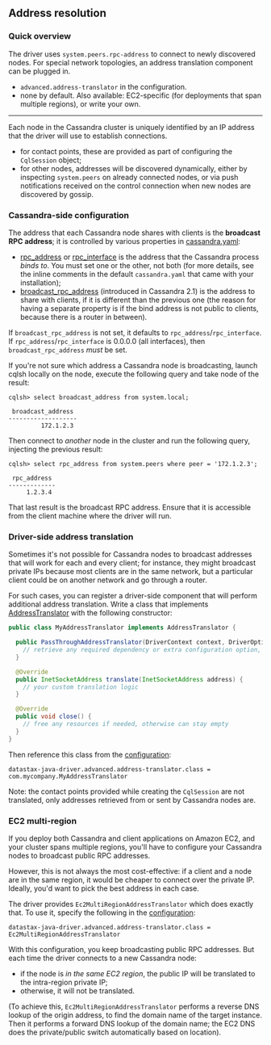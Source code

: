 <!--
Licensed to the Apache Software Foundation (ASF) under one
or more contributor license agreements.  See the NOTICE file
distributed with this work for additional information
regarding copyright ownership.  The ASF licenses this file
to you under the Apache License, Version 2.0 (the
"License"); you may not use this file except in compliance
with the License.  You may obtain a copy of the License at

  http://www.apache.org/licenses/LICENSE-2.0

Unless required by applicable law or agreed to in writing,
software distributed under the License is distributed on an
"AS IS" BASIS, WITHOUT WARRANTIES OR CONDITIONS OF ANY
KIND, either express or implied.  See the License for the
specific language governing permissions and limitations
under the License.
-->

## Address resolution

### Quick overview

The driver uses `system.peers.rpc-address` to connect to newly discovered nodes. For special network
topologies, an address translation component can be plugged in.

* `advanced.address-translator` in the configuration.
* none by default. Also available: EC2-specific (for deployments that span multiple regions), or
  write your own.

-----

Each node in the Cassandra cluster is uniquely identified by an IP address that the driver will use
to establish connections.

* for contact points, these are provided as part of configuring the `CqlSession` object;
* for other nodes, addresses will be discovered dynamically, either by inspecting `system.peers` on
  already connected nodes, or via push notifications received on the control connection when new
  nodes are discovered by gossip.


### Cassandra-side configuration

The address that each Cassandra node shares with clients is the **broadcast RPC address**; it is
controlled by various properties in [cassandra.yaml]:

* [rpc_address] or [rpc_interface] is the address that the Cassandra process *binds to*. You must
  set one or the other, not both (for more details, see the inline comments in the default
  `cassandra.yaml` that came with your installation);
* [broadcast_rpc_address] \(introduced in Cassandra 2.1) is the address to share with clients, if it
  is different than the previous one (the reason for having a separate property is if the bind
  address is not public to clients, because there is a router in between).

If `broadcast_rpc_address` is not set, it defaults to `rpc_address`/`rpc_interface`. If
`rpc_address`/`rpc_interface` is 0.0.0.0 (all interfaces), then `broadcast_rpc_address` *must* be
set.

If you're not sure which address a Cassandra node is broadcasting, launch cqlsh locally on the node,
execute the following query and take node of the result:

```
cqlsh> select broadcast_address from system.local;

 broadcast_address
-------------------
         172.1.2.3
```

Then connect to *another* node in the cluster and run the following query, injecting the previous
result:

```
cqlsh> select rpc_address from system.peers where peer = '172.1.2.3';

 rpc_address
-------------
     1.2.3.4
```

That last result is the broadcast RPC address. Ensure that it is accessible from the client machine
where the driver will run.


### Driver-side address translation

Sometimes it's not possible for Cassandra nodes to broadcast addresses that will work for each and
every client; for instance, they might broadcast private IPs because most clients are in the same
network, but a particular client could be on another network and go through a router.

For such cases, you can register a driver-side component that will perform additional address
translation. Write a class that implements [AddressTranslator] with the following constructor:

```java
public class MyAddressTranslator implements AddressTranslator {

  public PassThroughAddressTranslator(DriverContext context, DriverOption configRoot) {
    // retrieve any required dependency or extra configuration option, otherwise can stay empty
  }

  @Override
  public InetSocketAddress translate(InetSocketAddress address) {
    // your custom translation logic
  }

  @Override
  public void close() {
    // free any resources if needed, otherwise can stay empty
  }
}
```

Then reference this class from the [configuration](../configuration/):

```
datastax-java-driver.advanced.address-translator.class = com.mycompany.MyAddressTranslator
```

Note: the contact points provided while creating the `CqlSession` are not translated, only addresses
retrieved from or sent by Cassandra nodes are.

### EC2 multi-region

If you deploy both Cassandra and client applications on Amazon EC2, and your cluster spans multiple regions, you'll have
to configure your Cassandra nodes to broadcast public RPC addresses.

However, this is not always the most cost-effective: if a client and a node are in the same region, it would be cheaper
to connect over the private IP. Ideally, you'd want to pick the best address in each case.

The driver provides `Ec2MultiRegionAddressTranslator` which does exactly that.  To use it, specify the following in
the [configuration](../configuration/):

```
datastax-java-driver.advanced.address-translator.class = Ec2MultiRegionAddressTranslator
```

With this configuration, you keep broadcasting public RPC addresses. But each time the driver connects to a new
Cassandra node:

* if the node is *in the same EC2 region*, the public IP will be translated to the intra-region private IP;
* otherwise, it will not be translated.

(To achieve this, `Ec2MultiRegionAddressTranslator` performs a reverse DNS lookup of the origin address, to find the
domain name of the target instance. Then it performs a forward DNS lookup of the domain name; the EC2 DNS does the
private/public switch automatically based on location).

[AddressTranslator]: https://docs.datastax.com/en/drivers/java/4.4/com/datastax/oss/driver/api/core/addresstranslation/AddressTranslator.html

[cassandra.yaml]:        https://docs.datastax.com/en/cassandra/3.x/cassandra/configuration/configCassandra_yaml.html
[rpc_address]:           https://docs.datastax.com/en/cassandra/3.x/cassandra/configuration/configCassandra_yaml.html?scroll=configCassandra_yaml__rpc_address
[rpc_interface]:         https://docs.datastax.com/en/cassandra/3.x/cassandra/configuration/configCassandra_yaml.html?scroll=configCassandra_yaml__rpc_interface
[broadcast_rpc_address]: https://docs.datastax.com/en/cassandra/3.x/cassandra/configuration/configCassandra_yaml.html?scroll=configCassandra_yaml__broadcast_rpc_address
